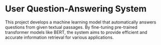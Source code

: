 # User Question-Answering System
This project develops a machine learning model that automatically answers questions from given textual passages. By fine-tuning pre-trained transformer models like BERT, the system aims to provide efficient and accurate information retrieval for various applications.
